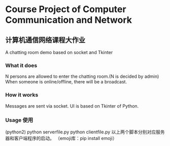 # Course Project of Computer Communication and Network
## 计算机通信网络课程大作业
A chatting room demo based on socket and Tkinter
### What it does
N persons are allowed to enter the chatting room.(N is decided by admin)
When someone is online/offline, there will be a broadcast.
### How it works
Messages are sent via socket.
UI is based on Tkinter of Python.
### Usage 使用
(python2)
python serverfile.py
python clientfile.py
以上两个脚本分别对应服务器和客户端程序的启动。
（emoji库：pip install emoji）
